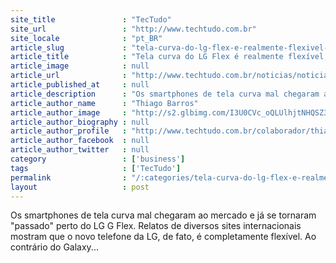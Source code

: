 ```yaml
---
site_title               : "TecTudo"
site_url                 : "http://www.techtudo.com.br"
site_locale              : "pt_BR"
article_slug             : "tela-curva-do-lg-flex-e-realmente-flexivel-revela-teste"
article_title            : "Tela curva do LG Flex é realmente flexível, revela teste"
article_image            : null
article_url              : "http://www.techtudo.com.br/noticias/noticia/2013/11/tela-curva-do-lg-flex-e-realmente-flexivel-revela-teste.html"
article_published_at     : null
article_description      : "Os smartphones de tela curva mal chegaram ao mercado e já se tornaram 'passado' perto do LG G Flex. Relatos de diversos sites internacionais mostram que o novo telefone da LG, de fato, é completamente flexível. Ao contrário do Galaxy..."
article_author_name      : "Thiago Barros"
article_author_image     : "http://s2.glbimg.com/I3U0CVc_oQLUlhjtNHQSZ3vNbUw=/30x30/s2.glbimg.com/HBA76ffaxIul79XsTGRL8pZFfK4=/0x0:140x140/75x75/s.glbimg.com/po/tt2/f/original/2013/01/22/thiago-barros.jpg"
article_author_biography : null
article_author_profile   : "http://www.techtudo.com.br/colaborador/thiago-barros.html"
article_author_facebook  : null
article_author_twitter   : null
category                 : ['business']
tags                     : ['TecTudo']
permalink                : "/:categories/tela-curva-do-lg-flex-e-realmente-flexivel-revela-teste/"
layout                   : post
---
```


Os smartphones de tela curva mal chegaram ao mercado e já se tornaram "passado" perto do LG G Flex. Relatos de diversos sites internacionais mostram que o novo telefone da LG, de fato, é completamente flexível. Ao contrário do Galaxy...
